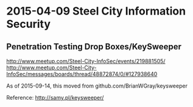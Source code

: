 # 2015-04-09 Steel City Information Security  
## Penetration Testing Drop Boxes/KeySweeper

http://www.meetup.com/Steel-City-InfoSec/events/219881505/  
http://www.meetup.com/Steel-City-InfoSec/messages/boards/thread/48872874/0/#127938640  

As of 2015-09-14, this moved from github.com/BrianWGray/keysweeper

Reference:  http://samy.pl/keysweeper/  
